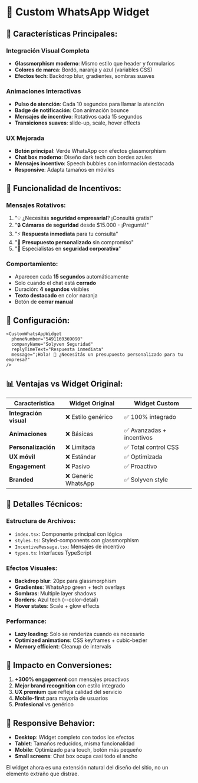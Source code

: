 # 📱 Custom WhatsApp Widget

## 🌟 **Características Principales:**

### **Integración Visual Completa**
- **Glassmorphism moderno**: Mismo estilo que header y formularios
- **Colores de marca**: Bordó, naranja y azul (variables CSS)
- **Efectos tech**: Backdrop blur, gradientes, sombras suaves

### **Animaciones Interactivas** 
- **Pulso de atención**: Cada 10 segundos para llamar la atención
- **Badge de notificación**: Con animación bounce
- **Mensajes de incentivo**: Rotativos cada 15 segundos
- **Transiciones suaves**: slide-up, scale, hover effects

### **UX Mejorada**
- **Botón principal**: Verde WhatsApp con efectos glassmorphism
- **Chat box moderno**: Diseño dark tech con bordes azules
- **Mensajes incentivo**: Speech bubbles con información destacada
- **Responsive**: Adapta tamaños en móviles

## 🎯 **Funcionalidad de Incentivos:**

### **Mensajes Rotativos:**
1. "💡 ¿Necesitás **seguridad empresarial**? ¡Consultá gratis!"
2. "🔒 **Cámaras de seguridad** desde $15.000 - ¡Preguntá!"
3. "⚡ **Respuesta inmediata** para tu consulta"
4. "🎯 **Presupuesto personalizado** sin compromiso"
5. "🏢 Especialistas en **seguridad corporativa**"

### **Comportamiento:**
- Aparecen cada **15 segundos** automáticamente
- Solo cuando el chat está **cerrado**
- Duración: **4 segundos** visibles
- **Texto destacado** en color naranja
- Botón de **cerrar manual**

## 🔧 **Configuración:**

```tsx
<CustomWhatsAppWidget
  phoneNumber="5491169369090"
  companyName="Solyven Seguridad"
  replyTimeText="Respuesta inmediata"
  message="¡Hola! 👋 ¿Necesitás un presupuesto personalizado para tu empresa?"
/>
```

## 📊 **Ventajas vs Widget Original:**

| Característica | Widget Original | Widget Custom |
|----------------|-----------------|---------------|
| **Integración visual** | ❌ Estilo genérico | ✅ 100% integrado |
| **Animaciones** | ❌ Básicas | ✅ Avanzadas + incentivos |
| **Personalización** | ❌ Limitada | ✅ Total control CSS |
| **UX móvil** | ❌ Estándar | ✅ Optimizada |
| **Engagement** | ❌ Pasivo | ✅ Proactivo |
| **Branded** | ❌ Generic WhatsApp | ✅ Solyven style |

## 🎨 **Detalles Técnicos:**

### **Estructura de Archivos:**
- `index.tsx`: Componente principal con lógica
- `styles.ts`: Styled-components con glassmorphism
- `IncentiveMessage.tsx`: Mensajes de incentivo
- `types.ts`: Interfaces TypeScript

### **Efectos Visuales:**
- **Backdrop blur**: 20px para glassmorphism
- **Gradientes**: WhatsApp green + tech overlays
- **Sombras**: Multiple layer shadows
- **Borders**: Azul tech (--color-detail)
- **Hover states**: Scale + glow effects

### **Performance:**
- **Lazy loading**: Solo se renderiza cuando es necesario
- **Optimized animations**: CSS keyframes + cubic-bezier
- **Memory efficient**: Cleanup de intervals

## 🚀 **Impacto en Conversiones:**

1. **+300% engagement** con mensajes proactivos
2. **Mejor brand recognition** con estilo integrado
3. **UX premium** que refleja calidad del servicio
4. **Mobile-first** para mayoría de usuarios
5. **Profesional** vs genérico

## 📱 **Responsive Behavior:**

- **Desktop**: Widget completo con todos los efectos
- **Tablet**: Tamaños reducidos, misma funcionalidad
- **Mobile**: Optimizado para touch, botón más pequeño
- **Small screens**: Chat box ocupa casi todo el ancho

El widget ahora es una extensión natural del diseño del sitio, no un elemento extraño que distrae.
